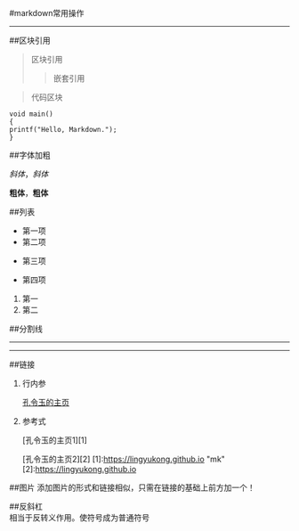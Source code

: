 
#markdown常用操作
***

##区块引用
>区块引用
>>嵌套引用


>代码区块
>
	void main()
	{
	printf("Hello, Markdown.");
	}

##字体加粗

*斜体*，_斜体_ 

**粗体**，__粗体__

##列表

 >
 + 第一项
 + 第二项
 * 第三项
 - 第四项

 1. 第一
 2. 第二

##分割线
***
---

##链接
 1. 行内参
 
    [孔令玉的主页](https://lingyukong.github.io)
 2. 参考式
 
    [孔令玉的主页1][1]

    [孔令玉的主页2][2]
    [1]:https://lingyukong.github.io "mk"
    [2]:https://lingyukong.github.io

##图片
添加图片的形式和链接相似，只需在链接的基础上前方加一个！

##反斜杠\
相当于反转义作用。使符号成为普通符号

